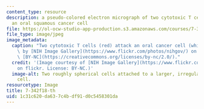 ```yaml
---
content_type: resource
description: a pseudo-colored electron micrograph of two cytotoxic T cells attacking
  an oral squamous cancer cell
file: https://ol-ocw-studio-app-production.s3.amazonaws.com/courses/7-342-a-double-edged-sword-cellular-immunity-in-health-and-disease-fall-2018/1c31c620da637c4bdf91d0c5458301da_7-342f18-th.jpg
file_type: image/jpeg
image_metadata:
  caption: "Two cytotoxic T cells (red) attack an oral cancer cell (white).\_Image\
    \ by [NIH Image Gallery](https://www.flickr.com/photos/nihgov/) on flickr. License\
    \ [BY-NC](https://creativecommons.org/licenses/by-nc/2.0/)."
  credit: '(Image courtesy of [NIH Image Gallery](https://www.flickr.com/photos/nihgov/)
    on flickr. License: BY-NC.)'
  image-alt: Two roughly spherical cells attached to a larger, irregularly shaped
    cell.
resourcetype: Image
title: 7-342f18-th
uid: 1c31c620-da63-7c4b-df91-d0c5458301da
---
```

